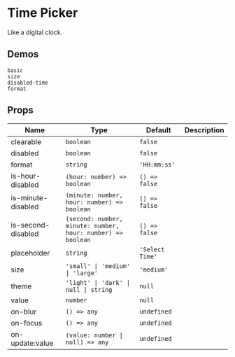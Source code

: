 # Time Picker
Like a digital clock.

## Demos
```demo
basic
size
disabled-time
format
```

## Props
|Name|Type|Default|Description|
|-|-|-|-|
|clearable|`boolean`|`false`||
|disabled|`boolean`|`false`||
|format|`string`|`'HH:mm:ss'`||
|is-hour-disabled|`(hour: number) => boolean`|`() => false`||
|is-minute-disabled|`(minute: number, hour: number) => boolean`|`() => false`||
|is-second-disabled|`(second: number, minute: number, hour: number) => boolean`|`() => false`||
|placeholder|`string`|`'Select Time'`||
|size|`'small' \| 'medium' \| 'large'`|`'medium'`||
|theme|`'light' \| 'dark' \| null \| string`|`null`||
|value|`number`|`null`||
|on-blur|`() => any`|`undefined`||
|on-focus|`() => any`|`undefined`||
|on-update:value|`(value: number \| null) => any`|`undefined`||
